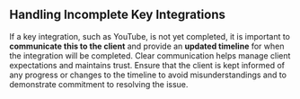 ## Handling Incomplete Key Integrations

If a key integration, such as YouTube, is not yet completed, it is important to **communicate this to the client** and provide an **updated timeline** for when the integration will be completed. Clear communication helps manage client expectations and maintains trust. Ensure that the client is kept informed of any progress or changes to the timeline to avoid misunderstandings and to demonstrate commitment to resolving the issue.